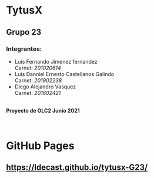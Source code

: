 # TytusX

## Grupo 23

### Integrantes:

- Luis Fernando Jimenez fernandez
    <br> Carnet: _201020614_
- Luis Danniel Ernesto Castellanos Galindo
    <br> Carnet: _201902238_
- Diego Alejandro Vasquez
    <br> Carnet: _201602421_
<br><br>

**Proyecto de OLC2 Junio 2021**

<br>

# GitHub Pages
## https://ldecast.github.io/tytusx-G23/
